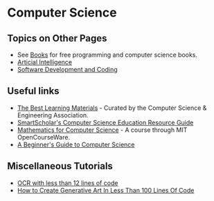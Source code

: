 
# Computer Science

## Topics on Other Pages

* See [Books](books.md) for free programming and computer science books.
* [Articial Intelligence](compsci/ai.md)
* [Software Development and Coding](compsci/software-dev.md)

## Useful links

* [The Best Learning Materials](http://assoc.cse.nitc.ac.in/wiki/Best_Learning_Material) - Curated by the Computer Science & Engineering Association.
* [SmartScholar's Computer Science Education Resource Guide](http://www.smartscholar.com/computer-science-guide/)
* [Mathematics for Computer Science](http://ocw.mit.edu/courses/electrical-engineering-and-computer-science/6-042j-mathematics-for-computer-science-fall-2010/) - A course through MIT OpenCourseWare.
* [A Beginner's Guide to Computer Science](http://www.jamesmaa.com/2013/08/26/a-beginners-guide-to-computer-science/)

## Miscellaneous Tutorials

* [OCR with less than 12 lines of code](https://towardsdatascience.com/optical-character-recognition-ocr-with-less-than-12-lines-of-code-using-python-48404218cccb)
* [How to Create Generative Art In Less Than 100 Lines Of Code](https://www.freecodecamp.org/news/how-to-create-generative-art-in-less-than-100-lines-of-code-d37f379859f/)
